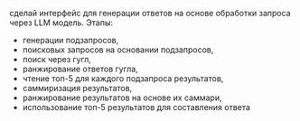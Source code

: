 сделай интерфейс для генерации ответов на основе обработки запроса через LLM модель. 
Этапы:
- генерации подзапросов, 
- поисковых запросов на основании подзапросов, 
- поиск через гугл, 
- ранжирование ответов гугла, 
- чтение топ-5 для каждого подзапроса результатов, 
- саммиризация результатов, 
- ранжирование результатов на основе их саммари, 
- использование топ-5 результатов для составления ответа
